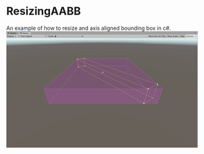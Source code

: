 # ResizingAABB
An example of how to resize and axis aligned bounding box in c#.
![alt-text](https://github.com/Genso-0/ResizingAABB/blob/master/resizingBoundingBox.gif)
